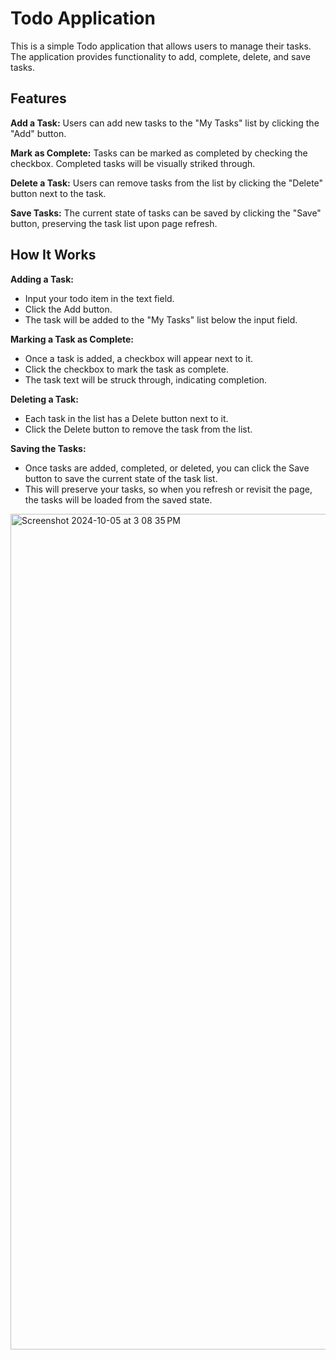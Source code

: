 <h1>Todo Application</h1>

This is a simple Todo application that allows users to manage their tasks. The application provides functionality to add, complete, delete, and save tasks.

<h2>Features</h2>

<b>Add a Task:</b> Users can add new tasks to the "My Tasks" list by clicking the "Add" button.

<b>Mark as Complete:</b> Tasks can be marked as completed by checking the checkbox. Completed tasks will be visually striked through.

<b>Delete a Task:</b> Users can remove tasks from the list by clicking the "Delete" button next to the task.

<b>Save Tasks:</b> The current state of tasks can be saved by clicking the "Save" button, preserving the task list upon page refresh.

<h2>How It Works</h2>

<b>Adding a Task:</b> <br/>
* Input your todo item in the text field.<br/>
* Click the Add button.<br/>
* The task will be added to the "My Tasks" list below the input field.

<b>Marking a Task as Complete:</b>

* Once a task is added, a checkbox will appear next to it.<br/>
* Click the checkbox to mark the task as complete.<br/>
* The task text will be struck through, indicating completion.<br/>

<b>Deleting a Task:</b>
* Each task in the list has a Delete button next to it.<br/>
* Click the Delete button to remove the task from the list.<br/>

<b>Saving the Tasks:
</b>
* Once tasks are added, completed, or deleted, you can click the Save button to save the current state of the task list.<br/>
* This will preserve your tasks, so when you refresh or revisit the page, the tasks will be loaded from the saved state.<br/>

<img width="1337" alt="Screenshot 2024-10-05 at 3 08 35 PM" src="https://github.com/user-attachments/assets/4d3601d1-0d51-4c8b-a30b-f628189ef2ad">
